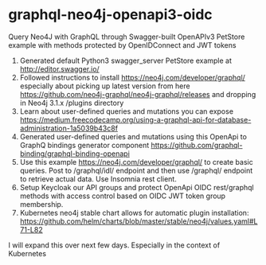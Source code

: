 # graphql-neo4j-openapi3-oidc
Query Neo4J with GraphQL through Swagger-built OpenAPIv3 PetStore example with methods protected by OpenIDConnect and JWT tokens

1. Generated default Python3 swagger_server PetStore example at http://editor.swagger.io/
2. Followed instructions to install https://neo4j.com/developer/graphql/ especially about picking up latest version from here https://github.com/neo4j-graphql/neo4j-graphql/releases and dropping in Neo4j 3.1.x /plugins directory
3. Learn about user-defined queries and mutations you can expose https://medium.freecodecamp.org/using-a-graphql-api-for-database-administration-1a5039b43c8f
4. Generated user-defined queries and mutations using this OpenApi to GraphQ bindings generator component https://github.com/graphql-binding/graphql-binding-openapi 
5. Use this example https://neo4j.com/developer/graphql/ to create basic queries. Post to /graphql/idl/ endpoint and then use /graphql/ endpoint to retrieve actual data. Use Insomnia rest client.
6. Setup Keycloak our API groups and protect OpenApi OIDC rest/graphql methods with access control based on OIDC JWT token group membership.
7. Kubernetes neo4j stable chart allows for automatic plugin installation: https://github.com/helm/charts/blob/master/stable/neo4j/values.yaml#L71-L82

I will expand this over next few days. Especially in the context of Kubernetes 
